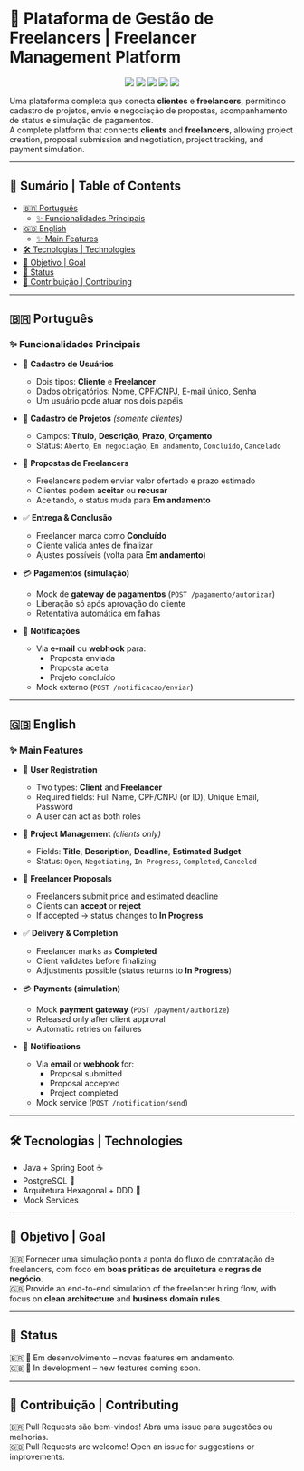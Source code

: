 # 🌟 Plataforma de Gestão de Freelancers | Freelancer Management Platform  

<p align="center">  
  <img src="https://img.shields.io/badge/Java-17-orange?style=for-the-badge&logo=java" />  
  <img src="https://img.shields.io/badge/Spring%20Boot-3.x-brightgreen?style=for-the-badge&logo=springboot" />  
  <img src="https://img.shields.io/badge/PostgreSQL-15-blue?style=for-the-badge&logo=postgresql" />  
  <img src="https://img.shields.io/badge/License-MIT-yellow?style=for-the-badge" />  
  <img src="https://img.shields.io/badge/Status-In%20Development-lightgrey?style=for-the-badge" />  
</p>  

Uma plataforma completa que conecta **clientes** e **freelancers**, permitindo cadastro de projetos, envio e negociação de propostas, acompanhamento de status e simulação de pagamentos.  
A complete platform that connects **clients** and **freelancers**, allowing project creation, proposal submission and negotiation, project tracking, and payment simulation.  

---

## 📑 Sumário | Table of Contents  
- [🇧🇷 Português](#-português)  
  - [✨ Funcionalidades Principais](#-funcionalidades-principais)  
- [🇬🇧 English](#-english)  
  - [✨ Main Features](#-main-features)  
- [🛠️ Tecnologias | Technologies](#️-tecnologias--technologies)  
- [🚀 Objetivo | Goal](#-objetivo--goal)  
- [📅 Status](#-status)  
- [🤝 Contribuição | Contributing](#-contribuição--contributing)  

---

## 🇧🇷 Português  

### ✨ Funcionalidades Principais  
- 👤 **Cadastro de Usuários**  
  - Dois tipos: **Cliente** e **Freelancer**  
  - Dados obrigatórios: Nome, CPF/CNPJ, E-mail único, Senha  
  - Um usuário pode atuar nos dois papéis  

- 📌 **Cadastro de Projetos** *(somente clientes)*  
  - Campos: **Título**, **Descrição**, **Prazo**, **Orçamento**  
  - Status: `Aberto`, `Em negociação`, `Em andamento`, `Concluído`, `Cancelado`  

- 💼 **Propostas de Freelancers**  
  - Freelancers podem enviar valor ofertado e prazo estimado  
  - Clientes podem **aceitar** ou **recusar**  
  - Aceitando, o status muda para **Em andamento**  

- ✅ **Entrega & Conclusão**  
  - Freelancer marca como **Concluído**  
  - Cliente valida antes de finalizar  
  - Ajustes possíveis (volta para **Em andamento**)  

- 💳 **Pagamentos (simulação)**  
  - Mock de **gateway de pagamentos** (`POST /pagamento/autorizar`)  
  - Liberação só após aprovação do cliente  
  - Retentativa automática em falhas  

- 🔔 **Notificações**  
  - Via **e-mail** ou **webhook** para:  
    - Proposta enviada  
    - Proposta aceita  
    - Projeto concluído  
  - Mock externo (`POST /notificacao/enviar`)  

---

## 🇬🇧 English  

### ✨ Main Features  
- 👤 **User Registration**  
  - Two types: **Client** and **Freelancer**  
  - Required fields: Full Name, CPF/CNPJ (or ID), Unique Email, Password  
  - A user can act as both roles  

- 📌 **Project Management** *(clients only)*  
  - Fields: **Title**, **Description**, **Deadline**, **Estimated Budget**  
  - Status: `Open`, `Negotiating`, `In Progress`, `Completed`, `Canceled`  

- 💼 **Freelancer Proposals**  
  - Freelancers submit price and estimated deadline  
  - Clients can **accept** or **reject**  
  - If accepted → status changes to **In Progress**  

- ✅ **Delivery & Completion**  
  - Freelancer marks as **Completed**  
  - Client validates before finalizing  
  - Adjustments possible (status returns to **In Progress**)  

- 💳 **Payments (simulation)**  
  - Mock **payment gateway** (`POST /payment/authorize`)  
  - Released only after client approval  
  - Automatic retries on failures  

- 🔔 **Notifications**  
  - Via **email** or **webhook** for:  
    - Proposal submitted  
    - Proposal accepted  
    - Project completed  
  - Mock service (`POST /notification/send`)  

---

## 🛠️ Tecnologias | Technologies  
- Java + Spring Boot ☕  
- PostgreSQL 🐘  
- Arquitetura Hexagonal + DDD 📐  
- Mock Services  

---

## 🚀 Objetivo | Goal  
🇧🇷 Fornecer uma simulação ponta a ponta do fluxo de contratação de freelancers, com foco em **boas práticas de arquitetura** e **regras de negócio**.  
🇬🇧 Provide an end-to-end simulation of the freelancer hiring flow, with focus on **clean architecture** and **business domain rules**.  

---

## 📅 Status  
🇧🇷 🔧 Em desenvolvimento – novas features em andamento.  
🇬🇧 🔧 In development – new features coming soon.  

---

## 🤝 Contribuição | Contributing  
🇧🇷 Pull Requests são bem-vindos! Abra uma issue para sugestões ou melhorias.  
🇬🇧 Pull Requests are welcome! Open an issue for suggestions or improvements.  
